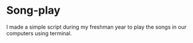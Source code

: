 # Song-play
I made a simple script during my freshman year to play the songs in our computers using terminal.
